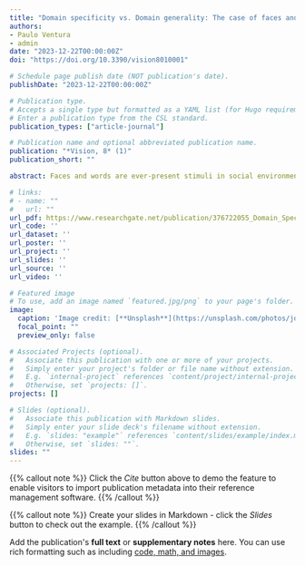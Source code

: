 ```yaml
---
title: "Domain specificity vs. Domain generality: The case of faces and words"
authors:
- Paulo Ventura
- admin
date: "2023-12-22T00:00:00Z"
doi: "https://doi.org/10.3390/vision8010001"

# Schedule page publish date (NOT publication's date).
publishDate: "2023-12-22T00:00:00Z"

# Publication type.
# Accepts a single type but formatted as a YAML list (for Hugo requirements).
# Enter a publication type from the CSL standard.
publication_types: ["article-journal"]

# Publication name and optional abbreviated publication name.
publication: "*Vision, 8* (1)"
publication_short: ""

abstract: Faces and words are ever-present stimuli in social environments that require fine-grained, efficient discrimination of their constituents in order to acquire meaning. Provided that these stimuli share multiple characteristics, while simultaneously being different visual object categories in important ways, a debate has ensued pertaining to whether their processing can be reduced to a common mechanism or whether each category mobilizes exclusive resources. We thus first present briefly domain-specific and domain-general accounts, as opposing perspectives that highlight the absence and presence of commonalities in face and word processing, respectively. We then focus on how faces and words are processed. While faces are usually associated with holistic processing of facial features, to create a perceptual whole, there is no such consensus pertaining to word processing. Words have been argued to rely on either letter-by-letter processing or in a way closer to that of faces, since they are also objects of expertise. Lastly, we advance the debate by providing an overview of our latest research findings. These findings provide a more direct comparison of face and word processing, by incorporating both stimuli in one task concurrently.

# links:
# - name: ""
#   url: ""
url_pdf: https://www.researchgate.net/publication/376722055_Domain_Specificity_vs_Domain_Generality_The_Case_of_Faces_and_Words
url_code: ''
url_dataset: ''
url_poster: ''
url_project: ''
url_slides: ''
url_source: ''
url_video: ''

# Featured image
# To use, add an image named `featured.jpg/png` to your page's folder. 
image:
  caption: 'Image credit: [**Unsplash**](https://unsplash.com/photos/jdD8gXaTZsc)'
  focal_point: ""
  preview_only: false

# Associated Projects (optional).
#   Associate this publication with one or more of your projects.
#   Simply enter your project's folder or file name without extension.
#   E.g. `internal-project` references `content/project/internal-project/index.md`.
#   Otherwise, set `projects: []`.
projects: []

# Slides (optional).
#   Associate this publication with Markdown slides.
#   Simply enter your slide deck's filename without extension.
#   E.g. `slides: "example"` references `content/slides/example/index.md`.
#   Otherwise, set `slides: ""`.
slides: ""
---
```


{{% callout note %}}
Click the *Cite* button above to demo the feature to enable visitors to import publication metadata into their reference management software.
{{% /callout %}}

{{% callout note %}}
Create your slides in Markdown - click the *Slides* button to check out the example.
{{% /callout %}}

Add the publication's **full text** or **supplementary notes** here. You can use rich formatting such as including [code, math, and images](https://docs.hugoblox.com/content/writing-markdown-latex/).
